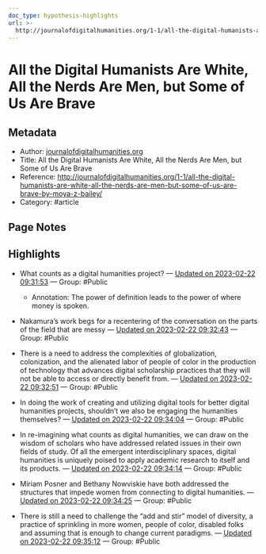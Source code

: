 ```yaml
---
doc_type: hypothesis-highlights
url: >-
  http://journalofdigitalhumanities.org/1-1/all-the-digital-humanists-are-white-all-the-nerds-are-men-but-some-of-us-are-brave-by-moya-z-bailey/
---
```


# All the Digital Humanists Are White, All the Nerds Are Men, but Some of Us Are Brave

## Metadata
- Author: [journalofdigitalhumanities.org]()
- Title: All the Digital Humanists Are White, All the Nerds Are Men, but Some of Us Are Brave
- Reference: http://journalofdigitalhumanities.org/1-1/all-the-digital-humanists-are-white-all-the-nerds-are-men-but-some-of-us-are-brave-by-moya-z-bailey/
- Category: #article

## Page Notes
## Highlights
- What counts as a digital humanities project? — [Updated on 2023-02-22 09:31:53](https://hyp.is/RsQI9rKLEe2YaTuEmXKhIg/journalofdigitalhumanities.org/1-1/all-the-digital-humanists-are-white-all-the-nerds-are-men-but-some-of-us-are-brave-by-moya-z-bailey/) — Group: #Public
    - Annotation: The power of definition leads to the power of where money is spoken.
- Nakamura’s work begs for a recentering of the conversation on the parts of the field that are messy — [Updated on 2023-02-22 09:32:43](https://hyp.is/ejkVtLKLEe277NvcQjA8WA/journalofdigitalhumanities.org/1-1/all-the-digital-humanists-are-white-all-the-nerds-are-men-but-some-of-us-are-brave-by-moya-z-bailey/) — Group: #Public

- There is a need to address the complexities of globalization, colonization, and the alienated labor of people of color in the production of technology that advances digital scholarship practices that they will not be able to access or directly benefit from. — [Updated on 2023-02-22 09:32:51](https://hyp.is/fqyCmLKLEe2S5lPLzXvdFA/journalofdigitalhumanities.org/1-1/all-the-digital-humanists-are-white-all-the-nerds-are-men-but-some-of-us-are-brave-by-moya-z-bailey/) — Group: #Public

- In doing the work of creating and utilizing digital tools for better digital humanities projects, shouldn’t we also be engaging the humanities themselves? — [Updated on 2023-02-22 09:34:04](https://hyp.is/qozkFrKLEe2Ft6MG6mTR4A/journalofdigitalhumanities.org/1-1/all-the-digital-humanists-are-white-all-the-nerds-are-men-but-some-of-us-are-brave-by-moya-z-bailey/) — Group: #Public

- In re-imagining what counts as digital humanities, we can draw on the wisdom of scholars who have addressed related issues in their own fields of study. Of all the emergent interdisciplinary spaces, digital humanities is uniquely poised to apply academic research to itself and its products. — [Updated on 2023-02-22 09:34:14](https://hyp.is/r_OdgrKLEe2cAcMa44CCgw/journalofdigitalhumanities.org/1-1/all-the-digital-humanists-are-white-all-the-nerds-are-men-but-some-of-us-are-brave-by-moya-z-bailey/) — Group: #Public

- Miriam Posner and Bethany Nowviskie have both addressed the structures that impede women from connecting to digital humanities. — [Updated on 2023-02-22 09:34:25](https://hyp.is/tuIetrKLEe2Ma1fM9js66g/journalofdigitalhumanities.org/1-1/all-the-digital-humanists-are-white-all-the-nerds-are-men-but-some-of-us-are-brave-by-moya-z-bailey/) — Group: #Public

- There is still a need to challenge the “add and stir” model of diversity, a practice of sprinkling in more women, people of color, disabled folks and assuming that is enough to change current paradigms. — [Updated on 2023-02-22 09:35:12](https://hyp.is/0p4UFrKLEe2MbUcocv0GQA/journalofdigitalhumanities.org/1-1/all-the-digital-humanists-are-white-all-the-nerds-are-men-but-some-of-us-are-brave-by-moya-z-bailey/) — Group: #Public






